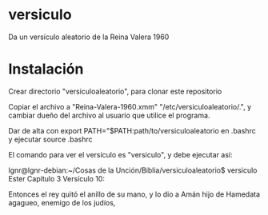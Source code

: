 # versiculo
Da un versículo aleatorio de la Reina Valera 1960

# Instalación
Crear directorio "versiculoaleatorio", para clonar este repositorio

Copiar el archivo a "Reina-Valera-1960.xmm" "/etc/versiculoaleatorio/.", y cambiar dueño del archivo al usuario que utilice el programa.

Dar de alta con 
export PATH="$PATH:path/to/versiculoaleatorio
en .bashrc
y ejecutar
source .bashrc

El comando para ver el versículo es "versiculo", y debe ejecutar así:

lgnr@lgnr-debian:~/Cosas de la Unción/Biblia/versiculoaleatorio$ versiculo
Ester Capítulo 3 Versículo 10:
 
Entonces el rey quitó el
anillo de su mano, y lo dio a
Amán hijo de Hamedata agagueo,
enemigo de los judíos,
